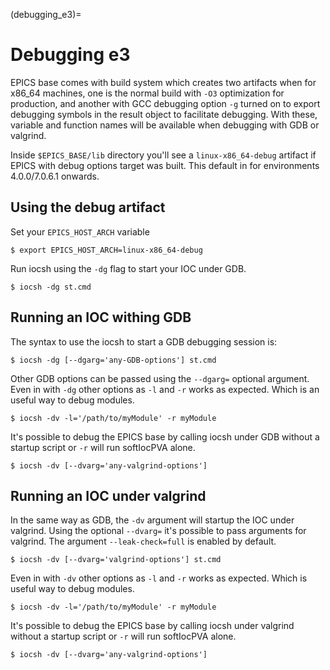 (debugging_e3)=

# Debugging e3

EPICS base comes with build system which creates two artifacts when for
x86_64 machines, one is the normal build with `-O3` optimization for production,
and another with GCC debugging option `-g` turned on to export debugging
symbols in the result object to facilitate debugging. With these, variable
and function names will be available when debugging with GDB or valgrind.

Inside `$EPICS_BASE/lib`  directory you'll see a `linux-x86_64-debug` artifact
if EPICS with debug options target was built. This default in for environments
4.0.0/7.0.6.1 onwards.

## Using the debug artifact

Set your `EPICS_HOST_ARCH` variable

```console
$ export EPICS_HOST_ARCH=linux-x86_64-debug
```

Run iocsh using the `-dg` flag to start your IOC under GDB.

```console
$ iocsh -dg st.cmd
```

## Running an IOC withing GDB

The syntax to use the iocsh to start a GDB debugging session is:

```console
$ iocsh -dg [--dgarg='any-GDB-options'] st.cmd
```

Other GDB options can be passed using the `--dgarg=` optional argument.  Even in
with `-dg` other options as `-l` and `-r` works as expected. Which is an useful
way to debug modules.

```console
$ iocsh -dv -l='/path/to/myModule' -r myModule
```

It's possible to debug the EPICS base by calling iocsh under GDB without a
startup script or `-r` will run softIocPVA alone.

```console
$ iocsh -dv [--dvarg='any-valgrind-options']
```

## Running an IOC under valgrind

In the same way as GDB, the `-dv` argument will startup the IOC under valgrind.
Using the optional `--dvarg=` it's possible to pass arguments for valgrind. The
argument `--leak-check=full` is enabled by default.

```console
$ iocsh -dv [--dvarg='valgrind-options'] st.cmd
```

Even in with `-dv` other options as `-l` and `-r` works as expected. Which is
useful way to debug modules.

```console
$ iocsh -dv -l='/path/to/myModule' -r myModule
```

It's possible to debug the EPICS base by calling iocsh under valgrind without a
startup script or `-r` will run softIocPVA alone.

```console
$ iocsh -dv [--dvarg='any-valgrind-options']
```
